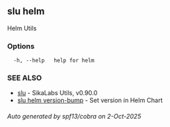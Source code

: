 ## slu helm

Helm Utils

### Options

```
  -h, --help   help for helm
```

### SEE ALSO

* [slu](slu.md)	 - SikaLabs Utils, v0.90.0
* [slu helm version-bump](slu_helm_version-bump.md)	 - Set version in Helm Chart

###### Auto generated by spf13/cobra on 2-Oct-2025
